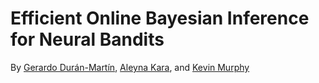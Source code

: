 # Efficient Online Bayesian Inference for Neural Bandits

By [Gerardo Durán-Martín](http://github.com/gerdm), [Aleyna Kara](karalleyna), and [Kevin Murphy](https://github.com/murphyk)

